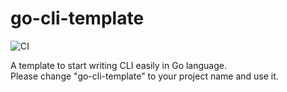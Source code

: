 # go-cli-template
![CI](https://github.com/kmdkuk/go-cli-template/workflows/CI/badge.svg)

A template to start writing CLI easily in Go language.  
Please change "go-cli-template" to your project name and use it.  
